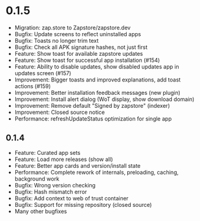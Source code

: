 # 0.1.5

 - Migration: zap.store to Zapstore/zapstore.dev
 - Bugfix: Update screens to reflect uninstalled apps
 - Bugfix: Toasts no longer trim text
 - Bugfix: Check all APK signature hashes, not just first
 - Feature: Show toast for available zapstore updates
 - Feature: Show toast for successful app installation (#154)
 - Feature: Ability to disable updates, show disabled updates app in updates screen (#157)
 - Improvement: Bigger toasts and improved explanations, add toast actions (#159)
 - Improvement: Better installation feedback messages (new plugin)
 - Improvement: Install alert dialog (WoT display, show download domain)
 - Improvement: Remove default "Signed by zapstore" (indexer)
 - Improvement: Closed source notice
 - Performance: refreshUpdateStatus optimization for single app

## 0.1.4

  - Feature: Curated app sets
  - Feature: Load more releases (show all)
  - Feature: Better app cards and version/install state
  - Performance: Complete rework of internals, preloading, caching, background work
  - Bugfix: Wrong version checking
  - Bugfix: Hash mismatch error
  - Bugfix: Add context to web of trust container
  - Bugfix: Support for missing repository (closed source)
  - Many other bugfixes